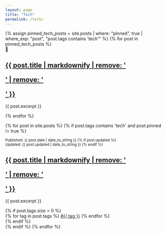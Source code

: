 ```yaml
---
layout: page
title: "Tech"
permalink: /tech/
---
```


<div class="post-list">
  <!-- Pinned tech posts first -->
  {% assign pinned_tech_posts = site.posts | where: "pinned", true | where_exp: "post", "post.tags contains 'tech'" %}
  {% for post in pinned_tech_posts %}
    <article class="pinned-post">
      <span class="pinned-label">📌</span>
      <h2><a href="{{ post.url }}">{{ post.title | markdownify | remove: '<p>' | remove: '</p>' }}</a></h2>
      <p>{{ post.excerpt }}</p>
    </article>
  {% endfor %}

<!-- Regular tech posts (excluding pinned ones) -->
{% for post in site.posts %}
  {% if post.tags contains 'tech' and post.pinned != true %}
    <article>
      <small>
        Published: {{ post.date | date_to_string }}
        {% if post.updated %}
        <br><span class="updated-date">Updated: {{ post.updated | date_to_string }}</span>
        {% endif %}
      </small>
      <h2><a href="{{ post.url }}">{{ post.title | markdownify | remove: '<p>' | remove: '</p>' }}</a></h2>
      <p>{{ post.excerpt }}</p>
      {% if post.tags.size > 0 %}
        <div class="post-tags">
          {% for tag in post.tags %}
            <a href="{{site.baseurl}}/archive.html#{{tag | slugize}}" class="post-tag">#{{ tag }}</a>
          {% endfor %}
        </div>
      {% endif %}
    </article>
  {% endif %}
{% endfor %}
</div>